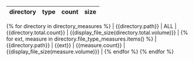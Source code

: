 | directory | type | count | size |
| --- | --- | ---: | ---: |
{% for directory in directory_measures %}
| {{directory.path}} | ALL | {{directory.total.count}} | {{display_file_size(directory.total.volume)}} |
{% for ext, measure in directory.file_type_measures.items() %}
| {{directory.path}} | {{ext}} | {{measure.count}} | {{display_file_size(measure.volume)}} |
{% endfor %}
{% endfor %}
